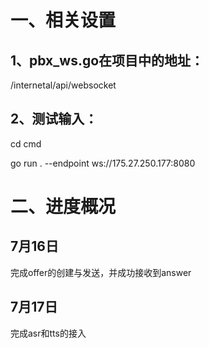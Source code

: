 # 一、相关设置
## 1、pbx_ws.go在项目中的地址：
/internetal/api/websocket

## 2、测试输入：
cd cmd 

go run . --endpoint ws://175.27.250.177:8080

# 二、进度概况
## 7月16日
完成offer的创建与发送，并成功接收到answer

## 7月17日
完成asr和tts的接入



